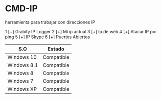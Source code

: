 # CMD-IP
herramienta para trabajar con direcciones IP


 1 [+] Grabify IP Logger
 2 [+] Mi ip actual
 3 [+] Ip de web
 4 [+] Atacar IP por ping
 5 [+] IP Skype
 6 [+] Puertos Abiertos
 
 
 |     S.O      |   Estado      |
|--------------|---------------| 
| Windows 10   | Compatible    |
| Windows 8.1  | Compatible    |
| Windows 8    | Compatible    |
| Windows 7    | Compatible    |
| Windows XP   | Compatible    |
